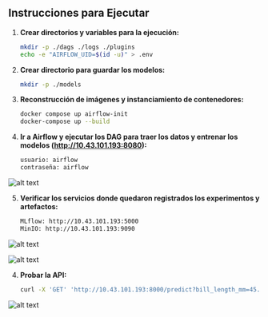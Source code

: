 ## Instrucciones para Ejecutar

1. **Crear directorios y variables para la ejecución:**

   ```bash
   mkdir -p ./dags ./logs ./plugins
   echo -e "AIRFLOW_UID=$(id -u)" > .env

2. **Crear directorio para guardar los modelos:**

   ```bash
   mkdir -p ./models

3. **Reconstrucción de imágenes y instanciamiento de contenedores:**

   ```bash
   docker compose up airflow-init
   docker-compose up --build


4. **Ir a Airflow y ejecutar los DAG para traer los datos y entrenar los modelos (http://10.43.101.193:8080):**

   ```bash
   usuario: airflow
   contraseña: airflow

![alt text](images/airflow.jpeg)

5. **Verificar los servicios donde quedaron registrados los experimentos y artefactos:**
   ```bash
   MLflow: http://10.43.101.193:5000
   MinIO: http://10.43.101.193:9090

![alt text](images/mlflow_exp.jpeg)

![alt text](images/mflow.jpeg)

4. **Probar la API:**

    ```bash
   curl -X 'GET' 'http://10.43.101.193:8000/predict?bill_length_mm=45.0&bill_depth_mm=17.5&body_mass_g=4500'

![alt text](images/api.jpeg)

